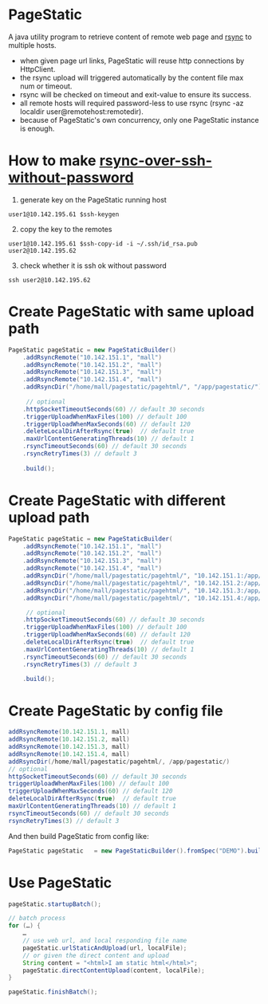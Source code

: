 PageStatic
==========

A java utility program to retrieve content of remote web page and [rsync](http://coolshell.cn/articles/7425.html) to multiple hosts.

+ when given page url links, PageStatic will reuse http connections by HttpClient.
+ the rsync upload will triggered automatically by the content file max num or timeout.
+ rsync will be checked on timeout and exit-value to ensure its success.
+ all remote hosts will required password-less to use rsync (rsync -az localdir user@remotehost:remotedir).
+ because of PageStatic's own concurrency, only one PageStatic instance is enough.

# How to make [rsync-over-ssh-without-password](http://www.thegeekstuff.com/2011/07/rsync-over-ssh-without-password/)

1. generate key on the PageStatic running host
```
user1@10.142.195.61 $ssh-keygen
```
2. copy the key to the remotes
```
user1@10.142.195.61 $ssh-copy-id -i ~/.ssh/id_rsa.pub user2@10.142.195.62
```
3. check whether it is ssh ok without password
```
ssh user2@10.142.195.62
```

# Create PageStatic with same upload path

```java
PageStatic pageStatic = new PageStaticBuilder()
    .addRsyncRemote("10.142.151.1", "mall")
	.addRsyncRemote("10.142.151.2", "mall")
	.addRsyncRemote("10.142.151.3", "mall")
	.addRsyncRemote("10.142.151.4", "mall")
	.addRsyncDir("/home/mall/pagestatic/pagehtml/", "/app/pagestatic/")
	
	 // optional
	.httpSocketTimeoutSeconds(60) // default 30 seconds
	.triggerUploadWhenMaxFiles(100) // default 100
	.triggerUploadWhenMaxSeconds(60) // default 120
	.deleteLocalDirAfterRsync(true)  // default true
	.maxUrlContentGeneratingThreads(10) // default 1
	.rsyncTimeoutSeconds(60) // default 30 seconds
	.rsyncRetryTimes(3) // default 3
	
	.build();
```
# Create PageStatic with different upload path

```java
PageStatic pageStatic = new PageStaticBuilder(
	.addRsyncRemote("10.142.151.1", "mall")
	.addRsyncRemote("10.142.151.2", "mall")
	.addRsyncRemote("10.142.151.3", "mall")
	.addRsyncRemote("10.142.151.4", "mall")
	.addRsyncDir("/home/mall/pagestatic/pagehtml/", "10.142.151.1:/app/pagestatic1/")
	.addRsyncDir("/home/mall/pagestatic/pagehtml/", "10.142.151.2:/app/pagestatic2/")
	.addRsyncDir("/home/mall/pagestatic/pagehtml/", "10.142.151.3:/app/pagestatic3/")
	.addRsyncDir("/home/mall/pagestatic/pagehtml/", "10.142.151.4:/app/pagestatic4/")

     // optional
    .httpSocketTimeoutSeconds(60) // default 30 seconds
    .triggerUploadWhenMaxFiles(100) // default 100
    .triggerUploadWhenMaxSeconds(60) // default 120
    .deleteLocalDirAfterRsync(true)  // default true
    .maxUrlContentGeneratingThreads(10) // default 1
    .rsyncTimeoutSeconds(60) // default 30 seconds
    .rsyncRetryTimes(3) // default 3

    .build();
```

# Create PageStatic by config file


```java
addRsyncRemote(10.142.151.1, mall)
addRsyncRemote(10.142.151.2, mall)
addRsyncRemote(10.142.151.3, mall)
addRsyncRemote(10.142.151.4, mall)
addRsyncDir(/home/mall/pagestatic/pagehtml/, /app/pagestatic/)
// optional
httpSocketTimeoutSeconds(60) // default 30 seconds
triggerUploadWhenMaxFiles(100) // default 100
triggerUploadWhenMaxSeconds(60) // default 120
deleteLocalDirAfterRsync(true)  // default true
maxUrlContentGeneratingThreads(10) // default 1
rsyncTimeoutSeconds(60) // default 30 seconds
rsyncRetryTimes(3) // default 3
```

And then build PageStatic from config like:

```java
PageStatic pageStatic 	= new PageStaticBuilder().fromSpec("DEMO").build();
```


# Use PageStatic

```java
pageStatic.startupBatch();

// batch process
for (…) {
 	…
	// use web url, and local responding file name
	pageStatic.urlStaticAndUpload(url, localFile);
	// or given the direct content and upload
	String content = "<html>I am static html</html>";
	pageStatic.directContentUpload(content, localFile);
}

pageStatic.finishBatch();
```
